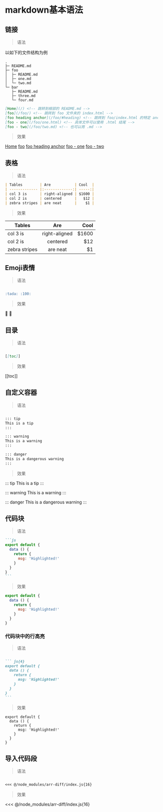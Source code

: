 # markdown基本语法

## 链接

> 语法

以如下的文件结构为例
```text
.
├─ README.md
├─ foo
│  ├─ README.md
│  ├─ one.md
│  └─ two.md
└─ bar
   ├─ README.md
   ├─ three.md
   └─ four.md
```
```markdown
[Home](/) <!-- 跳转到根部的 README.md -->
[foo](/foo/) <!-- 跳转到 foo 文件夹的 index.html -->
[foo heading anchor](/foo/#heading) <!-- 跳转到 foo/index.html 的特定 anchor 位置 -->
[foo - one](/foo/one.html) <!-- 具体文件可以使用 .html 结尾 -->
[foo - two](/foo/two.md) <!-- 也可以用 .md -->
```

> 效果

[Home](/)
[foo](/foo/)
[foo heading anchor](/foo/#heading)
[foo - one](/foo/one.html)
[foo - two](/foo/two.md)

## 表格

> 语法

```markdown
| Tables        | Are           | Cool  |
| ------------- |:-------------:| -----:|
| col 3 is      | right-aligned | $1600 |
| col 2 is      | centered      |   $12 |
| zebra stripes | are neat      |    $1 |
```

> 效果

| Tables        | Are           | Cool  |
| ------------- |:-------------:| -----:|
| col 3 is      | right-aligned | $1600 |
| col 2 is      | centered      |   $12 |
| zebra stripes | are neat      |    $1 |

## Emoji表情

> 语法

```markdown

:tada: :100:

```

> 效果

:tada: :100:

## 目录

> 语法

```markdown

[[toc]]

```

> 效果

[[toc]]

## 自定义容器

> 语法

```markdown

::: tip
This is a tip
:::

::: warning
This is a warning
:::

::: danger
This is a dangerous warning
:::

```

> 效果

::: tip
This is a tip
:::

::: warning
This is a warning
:::

::: danger
This is a dangerous warning
:::

## 代码块

> 语法

````markdown
```js
export default {
  data () {
    return {
      msg: 'Highlighted!'
    }
  }
}
```
````

> 效果

``` js
export default {
  data () {
    return {
      msg: 'Highlighted!'
    }
  }
}
```

### 代码块中的行高亮

> 语法

````markdown

``` js{4}
export default {
  data () {
    return {
      msg: 'Highlighted!'
    }
  }
}
```

````

> 效果

``` js{4}
export default {
  data () {
    return {
      msg: 'Highlighted!'
    }
  }
}
```

## 导入代码段

> 语法

```markdown

<<< @/node_modules/arr-diff/index.js{16}

```

> 效果

<<< @/node_modules/arr-diff/index.js{16}
